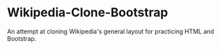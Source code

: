 # Wikipedia-Clone-Bootstrap
 An attempt at cloning Wikipedia's general layout for practicing HTML and Bootstrap.
